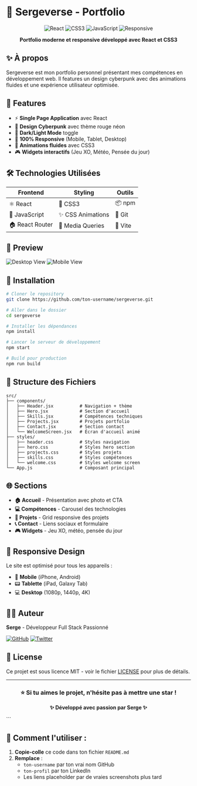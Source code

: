 
# 🚀 Sergeverse - Portfolio

<div align="center">
  
![React](https://img.shields.io/badge/React-61DAFB?style=for-the-badge&logo=react&logoColor=white)
![CSS3](https://img.shields.io/badge/CSS3-1572B6?style=for-the-badge&logo=css3&logoColor=white)
![JavaScript](https://img.shields.io/badge/JavaScript-F7DF1E?style=for-the-badge&logo=javascript&logoColor=black)
![Responsive](https://img.shields.io/badge/Responsive-Yes-ff003c?style=for-the-badge)

**Portfolio moderne et responsive développé avec React et CSS3**

</div>

## ✨ À propos

Sergeverse est mon portfolio personnel présentant mes compétences en développement web. Il features un design cyberpunk avec des animations fluides et une expérience utilisateur optimisée.

## 🎨 Features

- ⚡ **Single Page Application** avec React
- 🎨 **Design Cyberpunk** avec thème rouge néon
- 🌙 **Dark/Light Mode** toggle
- 📱 **100% Responsive** (Mobile, Tablet, Desktop)
- 🎯 **Animations fluides** avec CSS3
- 🎮 **Widgets interactifs** (Jeu XO, Météo, Pensée du jour)

## 🛠️ Technologies Utilisées

| Frontend          | Styling           | Outils           |
|-------------------|-------------------|------------------|
| ⚛️ React         | 🎨 CSS3          | 📦 npm          |
| 📜 JavaScript    | ✨ CSS Animations| 🔧 Git          |
| 🏠 React Router  | 📱 Media Queries | 🚀 Vite         |

## 📸 Preview

![Desktop View](https://via.placeholder.com/800x400/0a0514/ffffff?text=Sergeverse+Desktop)
![Mobile View](https://via.placeholder.com/300x600/0a0514/ffffff?text=Sergeverse+Mobile)

## 🚀 Installation

```bash
# Cloner le repository
git clone https://github.com/ton-username/sergeverse.git

# Aller dans le dossier
cd sergeverse

# Installer les dépendances
npm install

# Lancer le serveur de développement
npm start

# Build pour production
npm run build
```

## 📁 Structure des Fichiers

```
src/
├── components/
│   ├── Header.jsx          # Navigation + thème
│   ├── Hero.jsx            # Section d'accueil
│   ├── Skills.jsx          # Compétences techniques
│   ├── Projects.jsx        # Projets portfolio
│   ├── Contact.jsx         # Section contact
│   └── WelcomeScreen.jsx   # Écran d'accueil animé
├── styles/
│   ├── header.css          # Styles navigation
│   ├── hero.css            # Styles hero section
│   ├── projects.css        # Styles projets
│   ├── skills.css          # Styles compétences
│   └── welcome.css         # Styles welcome screen
└── App.js                  # Composant principal
```

## 🌐 Sections

- **🏠 Accueil** - Présentation avec photo et CTA
- **💻 Compétences** - Carousel des technologies
- **🚀 Projets** - Grid responsive des projets
- **📞 Contact** - Liens sociaux et formulaire
- **🎮 Widgets** - Jeu XO, météo, pensée du jour

## 📱 Responsive Design

Le site est optimisé pour tous les appareils :

- 📱 **Mobile** (iPhone, Android)
- 📟 **Tablette** (iPad, Galaxy Tab)
- 💻 **Desktop** (1080p, 1440p, 4K)

## 👨‍💻 Auteur

**Serge** - Développeur Full Stack Passionné

[![GitHub](https://img.shields.io/badge/GitHub-Lutsun-181717?style=for-the-badge&logo=github)](https://github.com/Lutsun)
[![Twitter](https://img.shields.io/badge/Twitter-@sylva_serge-1DA1F2?style=for-the-badge&logo=twitter)](https://twitter.com/sylva_serge)

## 📄 License

Ce projet est sous licence MIT - voir le fichier [LICENSE](LICENSE) pour plus de détails.

---

<div align="center">

### ⭐️ Si tu aimes le projet, n'hésite pas à mettre une star !

**✨ Développé avec passion par Serge ✨**

</div>
```

## 🎯 Comment l'utiliser :

1. **Copie-colle** ce code dans ton fichier `README.md`
2. **Remplace** :
   - `ton-username` par ton vrai nom GitHub
   - `ton-profil` par ton LinkedIn
   - Les liens placeholder par de vraies screenshots plus tard





